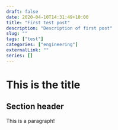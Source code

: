 ```yaml
---
draft: false
date: 2020-04-10T14:31:49+10:00
title: "First test post"
description: "Description of first post"
slug: "" 
tags: ["test"]
categories: ["engineering"]
externalLink: ""
series: []
---
```


# This is the title

## Section header

This is a paragraph!

